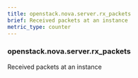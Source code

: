 ```yaml
---
title: openstack.nova.server.rx_packets
brief: Received packets at an instance
metric_type: counter
---
```

### openstack.nova.server.rx_packets

Received packets at an instance